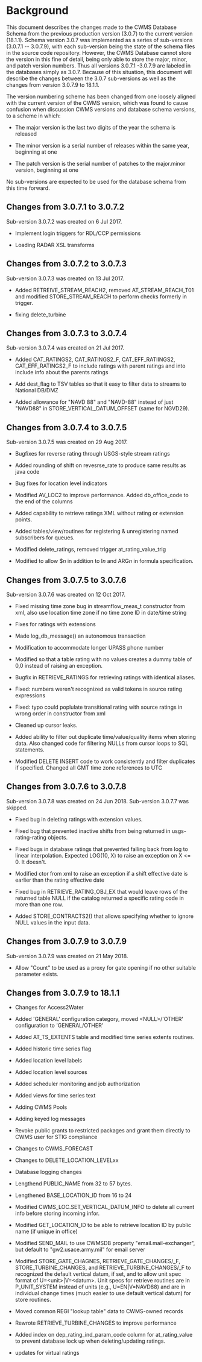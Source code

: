 Background
==========

This document describes the changes made to the CWMS Database Schema
from the previous production version (3.0.7) to the current version
(18.1.1). Schema version 3.0.7 was implemented as a series of
sub-versions (3.0.7.1 -- 3.0.7.9), with each sub-version being the state
of the schema files in the source code repository. However, the CWMS
Database cannot store the version in this fine of detail, being only
able to store the major, minor, and patch version numbers. Thus all
versions 3.0.7.1 -3.0.7.9 are labeled in the databases simply as 3.0.7.
Because of this situation, this document will describe the changes
between the 3.0.7 sub-versions as well as the changes from version
3.0.7.9 to 18.1.1.

The version numbering scheme has been changed from one loosely aligned
with the current version of the CWMS version, which was found to cause
confusion when discussion CWMS versions and database schema versions, to
a scheme in which:

-   The major version is the last two digits of the year the schema is
    released

-   The minor version is a serial number of releases within the same
    year, beginning at one

-   The patch version is the serial number of patches to the major.minor
    version, beginning at one

No sub-versions are expected to be used for the database schema from
this time forward.

Changes from 3.0.7.1 to 3.0.7.2
-------------------------------

Sub-version 3.0.7.2 was created on 6 Jul 2017.

-   Implement login triggers for RDL/CCP permissions

-   Loading RADAR XSL transforms

Changes from 3.0.7.2 to 3.0.7.3
-------------------------------

Sub-version 3.0.7.3 was created on 13 Jul 2017.

-   Added RETREIVE\_STREAM\_REACH2, removed AT\_STREAM\_REACH\_T01 and
    modified STORE\_STREAM\_REACH to perform checks formerly in trigger.

-   fixing delete\_turbine

Changes from 3.0.7.3 to 3.0.7.4
-------------------------------

Sub-version 3.0.7.4 was created on 21 Jul 2017.

-   Added CAT\_RATINGS2, CAT\_RATINGS2\_F, CAT\_EFF\_RATIINGS2,
    CAT\_EFF\_RATINGS2\_F to include ratings with parent ratings and
    into include info about the parents ratings

-   Add dest\_flag to TSV tables so that it easy to filter data to
    streams to National DB/DMZ

-   Added allowance for \"NAVD 88\" and \"NAVD-88\" instead of just
    \"NAVD88\" in STORE\_VERTICAL\_DATUM\_OFFSET (same for NGVD29).

Changes from 3.0.7.4 to 3.0.7.5
-------------------------------

Sub-version 3.0.7.5 was created on 29 Aug 2017.

-   Bugfixes for reverse rating through USGS-style stream ratings

-   Added rounding of shift on revesrse\_rate to produce same results as
    java code

-   Bug fixes for location level indicators

-   Modified AV\_LOC2 to improve performance. Added db\_office\_code to
    the end of the columns

-   Added capability to retrieve ratings XML without rating or extension
    points.

-   Added tables/view/routines for registering & unregistering named
    subscribers for queues.

-   Modified delete\_ratings, removed trigger at\_rating\_value\_trig

-   Modified to allow \$*n* in addition to I*n* and ARG*n* in formula
    specification.

Changes from 3.0.7.5 to 3.0.7.6
-------------------------------

Sub-version 3.0.7.6 was created on 12 Oct 2017.

-   Fixed missing time zone bug in streamflow\_meas\_t constructor from
    xml, also use location time zone if no time zone ID in date/time
    string

-   Fixes for ratings with extensions

-   Made log\_db\_message() an autonomous transaction

-   Modification to accommodate longer UPASS phone number

-   Modified so that a table rating with no values creates a dummy table
    of 0,0 instead of raising an exception.

-   Bugfix in RETRIEVE\_RATINGS for retrieving ratings with identical
    aliases.

-   Fixed: numbers weren\'t recognized as valid tokens in source rating
    expressions

-   Fixed: typo could poplulate transitional rating with source ratings
    in wrong order in constructor from xml

-   Cleaned up cursor leaks.

-   Added ability to filter out duplicate time/value/quality items when
    storing data. Also changed code for filtering NULLs from cursor
    loops to SQL statements.

-   Modified DELETE INSERT code to work consistently and filter
    duplicates if specified. Changed all GMT time zone references to UTC

Changes from 3.0.7.6 to 3.0.7.8
-------------------------------

Sub-version 3.0.7.8 was created on 24 Jun 2018. Sub-version 3.0.7.7 was
skipped.

-   Fixed bug in deleting ratings with extension values.

-   Fixed bug that prevented inactive shifts from being returned in
    usgs-rating-rating objects.

-   Fixed bugs in database ratings that prevented falling back from log
    to linear interpolation. Expected LOG(10, X) to raise an exception
    on X \<= 0. It doesn\'t.

-   Modified ctor from xml to raise an exception if a shift effective
    date is earlier than the rating effective date

-   Fixed bug in RETRIEVE\_RATING\_OBJ\_EX that would leave rows of the
    returned table NULL if the catalog returned a specific rating code
    in more than one row.

-   Added STORE\_CONTRACTS2() that allows specifying whether to ignore
    NULL values in the input data.

Changes from 3.0.7.9 to 3.0.7.9
-------------------------------

Sub-version 3.0.7.9 was created on 21 May 2018.

-   Allow \"Count\" to be used as a proxy for gate opening if no other
    suitable parameter exists.

Changes from 3.0.7.9 to 18.1.1
------------------------------

-   Changes for Access2Water

-   Added \'GENERAL\' configuration category, moved \<NULL\>/\'OTHER\'
    configuration to \'GENERAL/OTHER\'

-   Added AT\_TS\_EXTENTS table and modified time series extents
    routines.

-   Added historic time series flag

-   Added location level labels

-   Added location level sources

-   Added scheduler monitoring and job authorization

-   Added views for time series text

-   Adding CWMS Pools

-   Adding keyed log messages

-   Revoke public grants to restricted packages and grant them directly
    to CWMS user for STIG compliance

-   Changes to CWMS\_FORECAST

-   Changes to DELETE\_LOCATION\_LEVELxx

-   Database logging changes

-   Lengthend PUBLIC\_NAME from 32 to 57 bytes.

-   Lengthened BASE\_LOCATION\_ID from 16 to 24

-   Modified CWMS\_LOC.SET\_VERTICAL\_DATUM\_INFO to delete all current
    info before storing incoming infor.

-   Modified GET\_LOCATION\_ID to be able to retrieve location ID by
    public name (if unique in office)

-   Modified SEND\_MAIL to use CWMSDB property \"email.mail-exchanger\",
    but default to \"gw2.usace.army.mil\" for email server

-   Modified STORE\_GATE\_CHAGNES, RETRIEVE\_GATE\_CHANGES/\_F,
    STORE\_TURBINE\_CHANGES, and RETRIEVE\_TURBINE\_CHANGES/\_F to
    recognized the default vertical datum, if set, and to allow unit
    spec format of U=\<unit\>\|V=\<datum\>. Unit specs for retrieve
    routines are in P\_UNIT\_SYSTEM instead of units (e.g.,
    U=EN\|V=NAVD88) and are in individual change times (much easier to
    use default vertical datum) for store routines.

-   Moved common REGI \"lookup table\" data to CWMS-owned records

-   Rewrote RETRIEVE\_TURBINE\_CHANGES to improve performance

-   Added index on dep\_rating\_ind\_param\_code column for
    at\_rating\_value to prevent database lock up when deleting/updating
    ratings.

-   updates for virtual ratings
